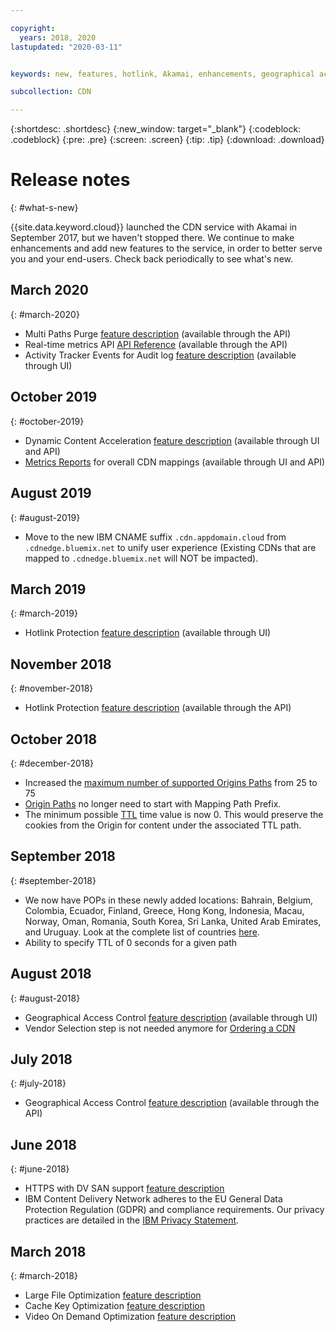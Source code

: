 ```yaml
---

copyright:
  years: 2018, 2020
lastupdated: "2020-03-11"


keywords: new, features, hotlink, Akamai, enhancements, geographical access, cache, key, optimization, video on demand, feature, descriptions, protection, vendor

subcollection: CDN

---
```


{:shortdesc: .shortdesc}
{:new_window: target="_blank"}
{:codeblock: .codeblock}
{:pre: .pre}
{:screen: .screen}
{:tip: .tip}
{:download: .download}

# Release notes
{: #what-s-new}

{{site.data.keyword.cloud}} launched the CDN service with Akamai in September 2017, but we haven't stopped there. We continue to make enhancements and add new features to the service, in order to better serve you and your end-users. Check back periodically to see what's new.

## March 2020
{: #march-2020}

  * Multi Paths Purge [feature description](/docs/CDN?topic=CDN-feature-descriptions#purge-cached-content) (available through the API)
  * Real-time metrics API [API Reference](/docs/CDN?topic=CDN-cdn-api-reference#getcustomerrealtimemetrics) (available through the API)
  * Activity Tracker Events for Audit log [feature description](/docs/infrastructure/CDN?topic=CDN-cdn-activity-tracker-events) (available through UI)

## October 2019
{: #october-2019}

  * Dynamic Content Acceleration [feature description](/docs/CDN?topic=CDN-feature-descriptions#dynamic-content-acceleration) (available through UI and API)
  * [Metrics Reports](/docs/CDN?topic=CDN-metrics#metrics-reports) for overall CDN mappings (available through UI and API)

## August 2019
{: #august-2019}

  * Move to the new IBM CNAME suffix `.cdn.appdomain.cloud` from `.cdnedge.bluemix.net` to unify user experience (Existing CDNs that are mapped to `.cdnedge.bluemix.net` will NOT be impacted).

## March 2019
{: #march-2019}

  * Hotlink Protection [feature description](/docs/CDN?topic=CDN-feature-descriptions#hotlink-protection) (available through UI)

## November 2018
{: #november-2018}

  * Hotlink Protection [feature description](/docs/CDN?topic=CDN-feature-descriptions#hotlink-protection) (available through the API)

## October 2018
{: #december-2018}

  * Increased the [maximum number of supported Origins Paths](/docs/CDN?topic=CDN-known-limitations#known-limitations) from 25 to 75
  * [Origin Paths](/docs/CDN?topic=CDN-manage-your-cdn#adding-origin-path-details) no longer need to start with Mapping Path Prefix.
  * The minimum possible [TTL](/docs/CDN?topic=CDN-manage-your-cdn#setting-content-caching-time-using-time-to-live-) time value is now 0. This would preserve the cookies from the Origin for content under the associated TTL path.

## September 2018
{: #september-2018}

  * We now have POPs in these newly added locations: Bahrain, Belgium, Colombia, Ecuador, Finland, Greece, Hong Kong, Indonesia, Macau, Norway, Oman, Romania, South Korea, Sri Lanka, United Arab Emirates, and Uruguay. Look at the complete list of countries [here](/docs/CDN?topic=CDN-list-of-edge-servers#list-of-edge-servers).
  * Ability to specify TTL of 0 seconds for a given path

## August 2018
{: #august-2018}

  * Geographical Access Control [feature description](/docs/CDN?topic=CDN-feature-descriptions#geographical-access-control) (available through UI)
  * Vendor Selection step is not needed anymore for [Ordering a CDN](/docs/CDN?topic=CDN-order-a-cdn#order-a-new-cdn-)

## July 2018
{: #july-2018}

  * Geographical Access Control [feature description](/docs/CDN?topic=CDN-feature-descriptions#geographical-access-control) (available through the API)

## June 2018
{: #june-2018}

  * HTTPS with DV SAN support [feature description](/docs/CDN?topic=CDN-feature-descriptions#https-protocol-support)
  * IBM Content Delivery Network adheres to the EU General Data Protection Regulation (GDPR) and compliance requirements. Our privacy practices are detailed in the [IBM Privacy Statement](https://www.ibm.com/privacy/us/en/).

## March 2018
{: #march-2018}

  * Large File Optimization [feature description](/docs/CDN?topic=CDN-feature-descriptions#large-file-optimization)
  * Cache Key Optimization [feature description](/docs/CDN?topic=CDN-feature-descriptions#cache-key-optimization)
  * Video On Demand Optimization [feature description](/docs/CDN?topic=CDN-feature-descriptions#video-on-demand)
